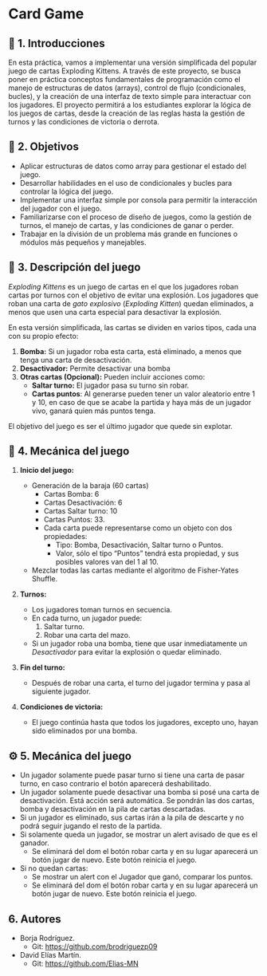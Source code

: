 # Card Game
## 📄 1. Introducciones
En esta práctica, vamos a implementar una versión simplificada del popular juego de cartas Exploding Kittens. A través de este proyecto, se busca poner en práctica conceptos fundamentales de programación como el manejo de estructuras de datos (arrays), control de flujo (condicionales, bucles), y la creación de una interfaz de texto simple para interactuar con los jugadores. El proyecto permitirá a los estudiantes explorar la lógica de los juegos de cartas, desde la creación de las reglas hasta la gestión de turnos y las condiciones de victoria o derrota.

## 🎯 2. Objetivos
- Aplicar estructuras de datos como array para gestionar el estado del juego.
- Desarrollar habilidades en el uso de condicionales y bucles para controlar la lógica del juego.
- Implementar una interfaz simple por consola para permitir la interacción del jugador con el juego.
- Familiarizarse con el proceso de diseño de juegos, como la gestión de turnos, el manejo de cartas, y las condiciones de ganar o perder.
- Trabajar en la división de un problema más grande en funciones o módulos más pequeños y manejables.

## 📕 3. Descripción del juego
*Exploding Kittens* es un juego de cartas en el que los jugadores roban cartas por turnos con el objetivo de evitar una explosión. Los jugadores que roban una carta de *gato explosivo* (*Exploding Kitten*) quedan eliminados, a menos que usen una carta especial para desactivar la explosión.

En esta versión simplificada, las cartas se dividen en varios tipos, cada una con su propio efecto:

1. **Bomba:** Si un jugador roba esta carta, está eliminado, a menos que tenga una carta de desactivación.
2. **Desactivador:** Permite desactivar una bomba
3. **Otras cartas (Opcional):** Pueden incluir acciones como:
    - **Saltar turno:** El jugador pasa su turno sin robar.
    - **Cartas puntos**: Al generarse pueden tener un valor aleatorio entre 1 y 10, en caso de
    que se acabe la partida y haya más de un jugador vivo, ganará quien más puntos tenga.
    

El objetivo del juego es ser el último jugador que quede sin explotar.

## 🔁 4. Mecánica del juego
1. **Inicio del juego:**
    - Generación de la baraja (60 cartas)
        - Cartas Bomba: 6
        - Cartas Desactivación: 6
        - Cartas Saltar turno: 10
        - Cartas Puntos: 33.
        - Cada carta puede representarse como un objeto con dos propiedades:
            - Tipo: Bomba, Desactivación, Saltar turno o Puntos.
            - Valor, sólo el tipo “Puntos” tendrá esta propiedad, y sus posibles valores van del 1 al 10.
    - Mezclar todas las cartas mediante el algoritmo de Fisher-Yates Shuffle.
    
2. **Turnos:**
    - Los jugadores toman turnos en secuencia.
    - En cada turno, un jugador puede:
        1. Saltar turno.
        2. Robar una carta del mazo.
    - Si un jugador roba una bomba, tiene que usar inmediatamente un *Desactivador* para evitar la explosión o quedar eliminado.
        
        
3. **Fin del turno:**
    - Después de robar una carta, el turno del jugador termina y pasa al siguiente jugador.
        
        
4. **Condiciones de victoria:**
    - El juego continúa hasta que todos los jugadores, excepto uno, hayan sido eliminados por una bomba.

## ⚙️ 5. Mecánica del juego
- Un jugador solamente puede pasar turno si tiene una carta de pasar turno, en caso contrario el botón aparecerá deshabilitado.
- Un jugador solamente puede desactivar una bomba si posé una carta de desactivación. Está acción será automática. Se pondrán las dos cartas, bomba y desactivación en la pila de cartas descartadas.
- Si un jugador es eliminado, sus cartas irán a la pila de descarte y no podrá seguir jugando el resto de la partida.
- Si solamente queda un jugador, se mostrar un alert avisado de que es el ganador.
    - Se eliminará del dom el botón robar carta y en su lugar aparecerá un botón jugar de nuevo. Este botón reinicia el juego.
- Si no quedan cartas:
    - Se mostrar un alert con el Jugador que ganó, comparar los puntos.
    - Se eliminará del dom el botón robar carta y en su lugar aparecerá un botón jugar de nuevo. Este botón reinicia el juego.

## 6. Autores
- Borja Rodríguez.
    - Git: https://github.com/brodriguezp09
- David Elías Martín.
    - Git:  https://github.com/Elias-MN
